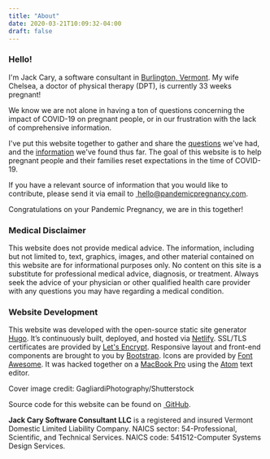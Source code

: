 ```yaml
---
title: "About"
date: 2020-03-21T10:09:32-04:00
draft: false
---
```


### Hello!

<p class="m-3"></p>

I'm Jack Cary, a software consultant in [Burlington, Vermont](https://en.wikipedia.org/wiki/Burlington,_Vermont).  My wife Chelsea, a doctor of physical therapy (DPT), is currently 33 weeks pregnant!

We know we are not alone in having a ton of questions concerning the impact of COVID-19 on pregnant people, or in our frustration with the lack of comprehensive information.

I've put this website together to gather and share the [questions](/) we've had, and the [information](/resources/) we've found thus far.  The goal of this website is to help pregnant people and their families reset expectations in the time of COVID-19.

If you have a relevant source of information that you would like to contribute, please send it via email to <a class="" href="mailto:hello@pandemicpregnancy.com"><i class="fas fa-envelope"></i>&nbsp;hello@pandemicpregnancy.com</a>.

Congratulations on your Pandemic Pregnancy, we are in this together!

### Medical Disclaimer

<p class="m-3"></p>

This website does not provide medical advice. The information, including but not limited to, text, graphics, images, and other material contained on this website are for informational purposes only. No content on this site is a substitute for professional medical advice, diagnosis, or treatment. Always seek the advice of your physician or other qualified health care provider with any questions you may have regarding a medical condition.

### Website Development

<p class="m-3"></p>

This website was developed with the open-source static site generator [Hugo](https://gohugo.io/). It’s continuously built, deployed, and hosted via [Netlify](https://www.netlify.com/). SSL/TLS certificates are provided by [Let's Encrypt](https://letsencrypt.org/). Responsive layout and front-end components are brought to you by [Bootstrap](https://getbootstrap.com/). Icons are provided by [Font Awesome](https://fontawesome.com/). It was hacked together on a [MacBook Pro](https://www.apple.com/macbook-pro/) using the [Atom](https://atom.io/) text editor.

Cover image credit: GagliardiPhotography/Shutterstock

Source code for this website can be found on [<i class="fab fa-github"></i>&nbsp;GitHub](https://github.com/jackcary/pandemicpregnancy.com).


**Jack Cary Software Consultant LLC** is a registered and insured Vermont Domestic Limited Liability Company. NAICS sector: 54-Professional, Scientific, and Technical Services. NAICS code: 541512-Computer Systems Design Services.

<p class="mb-5"></p>